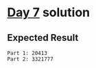 # [Day 7](https://adventofcode.com/2019/day/7) solution

## Expected Result

```console
Part 1: 20413
Part 2: 3321777
```
